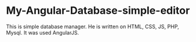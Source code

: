 # My-Angular-Database-simple-editor
This is simple database manager. He is written on HTML, CSS, JS, PHP, Mysql. It was used AngularJS.
